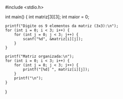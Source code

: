 #include <stdio.h>

int main() {
    int matriz[3][3];
    int maior = 0;

    printf("Digite os 9 elementos da matriz (3x3):\n");
    for (int i = 0; i < 3; i++) {
        for (int j = 0; j < 3; j++) {
            scanf("%d", &matriz[i][j]);
        }
    }

    printf("Matriz organizada:\n");
    for (int i = 0; i < 3; i++) {
        for (int j = 0; j < 3; j++) {
            printf("[%d] ", matriz[i][j]);
        }
        printf("\n");
    }
}
